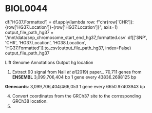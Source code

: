 # BIOL0044

df['HG37.Formatted'] = df.apply(lambda row: f"chr{row['CHR']}:{row['HG37.Location']}-{row['HG37.Location']}", axis=1)
output_file_path_hg37 = '/mnt/data/snp_chromosome_start_end_hg37_formatted.csv'
df[['SNP', 'CHR', 'HG37.Location', 'HG38.Location', 'HG37.Formatted']].to_csv(output_file_path_hg37, index=False)
output_file_path_hg37

Lift Genome Annotations
Output hg location










1. Extract 90 signal from Nall _et al_(2019) paper._
70,711 genes from **ENSEMBL**
3,099,706,404 bp
1 gene every 43836.2688125 bp

**Genecards**: 3,099,706,404/466,053
1 gene every 6650.97403943 bp

4. Convert coordinates  from the GRCh37 site to the corresponding GRCh38 location.
5. 
